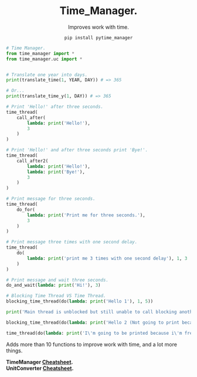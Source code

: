 <h1 align="center">Time_Manager.</h1>
<p align="center">Improves work with time.</p>
<p align="center"><code>pip install pytime_manager</code></p>

```python
# Time Manager.
from time_manager import *
from time_manager.uc import *


# Translate one year into days.
print(translate_time(1, YEAR, DAY)) # => 365

# Or...
print(translate_time_y(1, DAY)) # => 365

# Print 'Hello!' after three seconds.
time_thread(
    call_after(
        lambda: print('Hello!'),
        3
    )
)

# Print 'Hello!' and after three seconds print 'Bye!'.
time_thread(
    call_after2(
        lambda: print('Hello!'),
        lambda: print('Bye!'),
        3
    )
)

# Print message for three seconds.
time_thread(
    do_for(
        lambda: print('Print me for three seconds.'),
        3
    )
)

# Print message three times with one second delay.
time_thread(
    do(
        lambda: print('print me 3 times with one second delay'), 1, 3
    )
)

# Print message and wait three seconds.
do_and_wait(lambda: print('Hi!'), 3)

# Blocking Time Thread VS Time Thread.
blocking_time_thread(do(lambda: print('Hello 1'), 1, 5))

print('Main thread is unblocked but still unable to call blocking another time thread.')

blocking_time_thread(do(lambda: print('Hello 2 (Not going to print because its blocked for me.)'), 1, 5))

time_thread(do(lambda: print('I\'m going to be printed because i\'m free time thread.'), 1, 5))
```

Adds more than 10 functions to improve work with time, and a lot more things.

<b>TimeManager <a href="https://github.com/xzripper/time_manager/blob/main/time_manager/__init__.py">Cheatsheet</a>.<br>
UnitConverter <a href="https://github.com/xzripper/time_manager/blob/main/time_manager/uc.py">Cheatsheet</a>.</b>
